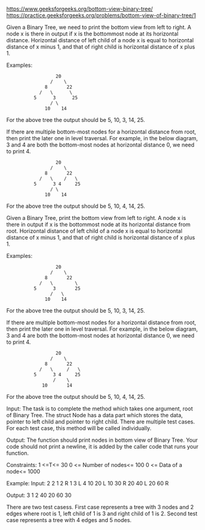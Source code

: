 https://www.geeksforgeeks.org/bottom-view-binary-tree/
https://practice.geeksforgeeks.org/problems/bottom-view-of-binary-tree/1

Given a Binary Tree, we need to print the bottom view from left to right. A node x is there in output if x is the bottommost node at its horizontal distance. Horizontal distance of left child of a node x is equal to horizontal distance of x minus 1, and that of right child is horizontal distance of x plus 1.

Examples:

                      20
                    /    \
                  8       22
                /   \      \
              5      3      25
                    / \
                  10    14

For the above tree the output should be 5, 10, 3, 14, 25.

If there are multiple bottom-most nodes for a horizontal distance from root, then print the later one in level traversal. For example, in the below diagram, 3 and 4 are both the bottom-most nodes at horizontal distance 0, we need to print 4.


                      20
                    /    \
                  8       22
                /   \    /   \
              5      3 4     25
                    / \
                  10    14
For the above tree the output should be 5, 10, 4, 14, 25.

Given a Binary Tree,  print the bottom view from left to right. A node x is there in output if x is the bottommost node at its horizontal distance from root. Horizontal distance of left child of a node x is equal to horizontal distance of x minus 1, and that of right child is horizontal distance of x plus 1.

Examples:

                      20
                    /    \
                  8       22
                /   \        \
              5      3       25
                    /   \
                  10    14

For the above tree the output should be 5, 10, 3, 14, 25.

If there are multiple bottom-most nodes for a horizontal distance from root, then print the later one in level traversal. For example, in the below diagram, 3 and 4 are both the bottom-most nodes at horizontal distance 0, we need to print 4.

                      20
                    /    \
                  8       22
                /   \     /   \
              5      3 4     25
                     /    \
                 10       14

For the above tree the output should be 5, 10, 4, 14, 25.

Input:
The task is to complete the method which takes one argument, root of Binary Tree. The struct Node has a data part which stores the data, pointer to left child and pointer to right child.
There are multiple test cases. For each test case, this method will be called individually.

Output:
The function should print nodes in bottom view of Binary Tree.  Your code should not print a newline, it is added by the caller code that runs your function.

Constraints:
1 <=T<= 30
0 <= Number of nodes<= 100
0 <= Data of a node<= 1000

Example:
Input:
2
2
1 2 R 1 3 L
4
10 20 L 10 30 R 20 40 L 20 60 R

Output:
3 1 2
40 20 60 30

There are two test casess.  First case represents a tree with 3 nodes and 2 edges where root is 1, left child of 1 is 3 and right child of 1 is 2.   Second test case represents a tree with 4 edges and 5 nodes.